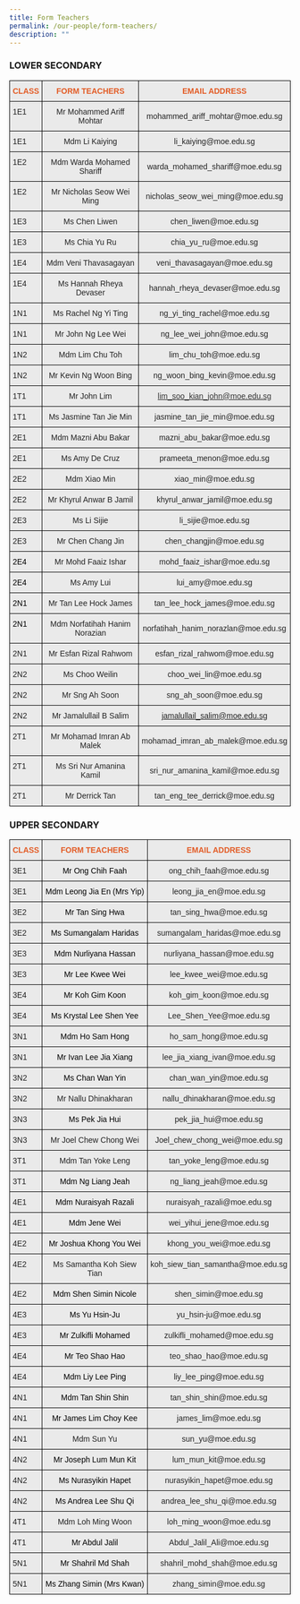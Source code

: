 ```yaml
---
title: Form Teachers
permalink: /our-people/form-teachers/
description: ""
---
```

### LOWER SECONDARY

<style type="text/css">
.tg  {border-collapse:collapse;border-spacing:0;}
.tg td{border-color:black;border-style:solid;border-width:1px;font-family:Arial, sans-serif;font-size:14px;
  overflow:hidden;padding:10px 5px;word-break:normal;}
.tg th{border-color:black;border-style:solid;border-width:1px;font-family:Arial, sans-serif;font-size:14px;
  font-weight:normal;overflow:hidden;padding:10px 5px;word-break:normal;}
.tg .tg-y7qa{background-color:#EAEAEA;color:#222;text-align:left;vertical-align:top}
.tg .tg-ii8k{background-color:#EAEAEA;color:#222;text-align:center;vertical-align:top}
.tg .tg-aeo3{background-color:#EAEAEA;color:#E35C26;font-weight:bold;text-align:center;vertical-align:top}
.tg .tg-ku5w{background-color:#EAEAEA;color:#222;text-align:center;vertical-align:middle}
.tg .tg-qumd{background-color:#EAEAEA;color:#2A4734;text-align:center;vertical-align:top}
</style>
<table class="tg">
<thead>
  <tr>
    <th class="tg-aeo3">CLASS</th>
    <th class="tg-aeo3">FORM TEACHERS</th>
    <th class="tg-aeo3">EMAIL ADDRESS</th>
  </tr>
</thead>
<tbody>
  <tr>
    <td class="tg-y7qa">1E1</td>
    <td class="tg-ii8k">Mr Mohammed Ariff Mohtar</td>
    <td class="tg-ku5w"><span style="color:#222;background-color:#EAEAEA">mohammed_ariff_mohtar@moe.edu.sg</span></td>
  </tr>
  <tr>
    <td class="tg-y7qa">1E1</td>
    <td class="tg-ii8k">Mdm Li Kaiying</td>
    <td class="tg-ku5w"><span style="color:#222;background-color:#EAEAEA">li_kaiying@moe.edu.sg</span></td>
  </tr>
  <tr>
    <td class="tg-y7qa">1E2</td>
    <td class="tg-ii8k">Mdm Warda Mohamed Shariff</td>
    <td class="tg-ku5w"><span style="color:#222;background-color:#EAEAEA">warda_mohamed_shariff@moe.edu.sg</span></td>
  </tr>
  <tr>
    <td class="tg-y7qa">1E2</td>
    <td class="tg-ii8k">Mr Nicholas Seow Wei Ming </td>
    <td class="tg-ku5w"><span style="color:#222;background-color:#EAEAEA">nicholas_seow_wei_ming@moe.edu.sg</span></td>
  </tr>
  <tr>
    <td class="tg-y7qa">1E3</td>
    <td class="tg-ii8k">Ms Chen Liwen</td>
    <td class="tg-ku5w"><span style="color:#222;background-color:#EAEAEA">chen_liwen@moe.edu.sg</span></td>
  </tr>
  <tr>
    <td class="tg-y7qa">1E3</td>
    <td class="tg-ii8k">Ms Chia Yu Ru</td>
    <td class="tg-ku5w"><span style="color:#222;background-color:#EAEAEA">chia_yu_ru@moe.edu.sg</span></td>
  </tr>
  <tr>
    <td class="tg-y7qa">1E4</td>
    <td class="tg-ii8k">Mdm Veni Thavasagayan </td>
    <td class="tg-ku5w"><span style="color:#222;background-color:#EAEAEA">veni_thavasagayan@moe.edu.sg</span></td>
  </tr>
  <tr>
    <td class="tg-y7qa">1E4</td>
    <td class="tg-ii8k">Ms Hannah Rheya Devaser</td>
    <td class="tg-ku5w"><span style="color:#222;background-color:#EAEAEA">hannah_rheya_devaser@moe.edu.sg</span></td>
  </tr>
  <tr>
    <td class="tg-y7qa">1N1</td>
    <td class="tg-ii8k">Ms Rachel Ng Yi Ting</td>
    <td class="tg-ku5w"><span style="color:#222;background-color:#EAEAEA">ng_yi_ting_rachel@moe.edu.sg</span></td>
  </tr>
  <tr>
    <td class="tg-y7qa">1N1</td>
    <td class="tg-ii8k">Mr John Ng Lee Wei  </td>
    <td class="tg-ku5w"><span style="color:#222;background-color:#EAEAEA">ng_lee_wei_john@moe.edu.sg</span></td>
  </tr>
  <tr>
    <td class="tg-y7qa">1N2</td>
    <td class="tg-ii8k">Mdm Lim Chu Toh</td>
    <td class="tg-ku5w"><span style="color:#222;background-color:#EAEAEA">lim_chu_toh@moe.edu.sg</span></td>
  </tr>
  <tr>
    <td class="tg-y7qa">1N2</td>
    <td class="tg-ii8k">Mr Kevin Ng Woon Bing</td>
    <td class="tg-ku5w"><span style="color:#222;background-color:#EAEAEA">ng_woon_bing_kevin@moe.edu.sg</span></td>
  </tr>
  <tr>
    <td class="tg-y7qa">1T1</td>
    <td class="tg-ku5w"><span style="color:#222;background-color:#EAEAEA">Mr John Lim</span></td>
    <td class="tg-qumd"><a href="mailto:lim_soo_kian_john@moe.edu.sg" target="_blank" rel="noopener noreferrer"><span style="color:#333">lim_soo_kian_john@moe.edu.sg</span></a></td>
  </tr>
  <tr>
    <td class="tg-y7qa">1T1</td>
    <td class="tg-ii8k">Ms Jasmine Tan Jie Min</td>
    <td class="tg-ku5w"><span style="color:#222;background-color:#EAEAEA">jasmine_tan_jie_min@moe.edu.sg</span></td>
  </tr>
  <tr>
    <td class="tg-y7qa">2E1</td>
    <td class="tg-ku5w"><span style="color:#222;background-color:#EAEAEA">Mdm Mazni Abu Bakar</span></td>
    <td class="tg-ku5w"><span style="color:#222;background-color:#EAEAEA">mazni_abu_bakar@moe.edu.sg</span></td>
  </tr>
  <tr>
    <td class="tg-y7qa">2E1</td>
    <td class="tg-ii8k">Ms Amy De Cruz</td>
    <td class="tg-ku5w"><span style="color:#222;background-color:#EAEAEA">prameeta_menon@moe.edu.sg</span></td>
  </tr>
  <tr>
    <td class="tg-y7qa">2E2</td>
    <td class="tg-ii8k">Mdm Xiao Min</td>
    <td class="tg-ku5w"><span style="color:#222;background-color:#EAEAEA">xiao_min@moe.edu.sg</span></td>
  </tr>
  <tr>
    <td class="tg-y7qa">2E2</td>
    <td class="tg-ii8k">Mr Khyrul Anwar B Jamil</td>
    <td class="tg-ku5w"><span style="color:#222;background-color:#EAEAEA">khyrul_anwar_jamil@moe.edu.sg</span></td>
  </tr>
  <tr>
    <td class="tg-y7qa">2E3</td>
    <td class="tg-ii8k">Ms Li Sijie</td>
    <td class="tg-ku5w"><span style="color:#222;background-color:#EAEAEA">li_sijie@moe.edu.sg</span></td>
  </tr>
  <tr>
    <td class="tg-y7qa">2E3</td>
    <td class="tg-ii8k">Mr Chen Chang Jin</td>
    <td class="tg-ku5w"><span style="color:#222;background-color:#EAEAEA">chen_changjin@moe.edu.sg</span></td>
  </tr>
  <tr>
    <td class="tg-y7qa"><span style="color:#000">2E4</span><br></td>
    <td class="tg-ii8k">Mr Mohd Faaiz Ishar </td>
    <td class="tg-ku5w"><span style="color:#222;background-color:#EAEAEA">mohd_faaiz_ishar@moe.edu.sg</span></td>
  </tr>
  <tr>
    <td class="tg-y7qa"><span style="color:#000">2E4</span><br></td>
    <td class="tg-ku5w"><span style="color:#222;background-color:#EAEAEA">Ms Amy Lui </span></td>
    <td class="tg-ku5w"><span style="color:#222;background-color:#EAEAEA">lui_amy@moe.edu.sg</span></td>
  </tr>
  <tr>
    <td class="tg-y7qa"><span style="color:#000">2N1</span><br></td>
    <td class="tg-ku5w"><span style="color:#222;background-color:#EAEAEA">Mr Tan Lee Hock James</span></td>
    <td class="tg-ku5w"><span style="color:#222;background-color:#EAEAEA">tan_lee_hock_james@moe.edu.sg</span></td>
  </tr>
  <tr>
    <td class="tg-y7qa"><span style="color:#000">2N1</span></td>
    <td class="tg-ii8k">Mdm Norfatihah Hanim Norazian <br></td>
    <td class="tg-ku5w"><span style="color:#222;background-color:#EAEAEA">norfatihah_hanim_norazlan@moe.edu.sg</span></td>
  </tr>
  <tr>
    <td class="tg-y7qa">2N1</td>
    <td class="tg-ii8k">Mr Esfan Rizal Rahwom </td>
    <td class="tg-ku5w"><span style="color:#222;background-color:#EAEAEA">esfan_rizal_rahwom@moe.edu.sg</span></td>
  </tr>
  <tr>
    <td class="tg-y7qa">2N2</td>
    <td class="tg-ii8k">Ms Choo Weilin </td>
    <td class="tg-ku5w"><span style="color:#222;background-color:#EAEAEA">choo_wei_lin@moe.edu.sg</span></td>
  </tr>
  <tr>
    <td class="tg-y7qa">2N2</td>
    <td class="tg-ii8k">Mr Sng Ah Soon </td>
    <td class="tg-ku5w"><span style="color:#222;background-color:#EAEAEA">sng_ah_soon@moe.edu.sg</span></td>
  </tr>
  <tr>
    <td class="tg-y7qa">2N2</td>
    <td class="tg-ii8k">Mr Jamalullail B Salim</td>
    <td class="tg-qumd"><a href="mailto:jamalullail_salim@moe.edu.sg" target="_blank" rel="noopener noreferrer"><span style="color:#222">jamalullail_salim@moe.edu.sg</span></a></td>
  </tr>
  <tr>
    <td class="tg-y7qa">2T1</td>
    <td class="tg-ii8k">Mr Mohamad Imran Ab Malek</td>
    <td class="tg-ku5w"><span style="color:#222;background-color:#EAEAEA">mohamad_imran_ab_malek@moe.edu.sg</span></td>
  </tr>
  <tr>
    <td class="tg-y7qa">2T1</td>
    <td class="tg-ku5w"><span style="color:#222;background-color:#EAEAEA">Ms Sri Nur Amanina Kamil </span></td>
    <td class="tg-ku5w"><span style="color:#222;background-color:#EAEAEA">sri_nur_amanina_kamil@moe.edu.sg</span><br></td>
  </tr>
  <tr>
    <td class="tg-y7qa">2T1</td>
    <td class="tg-ii8k">Mr Derrick Tan</td>
    <td class="tg-ii8k"><span style="color:#222">tan_eng_tee_derrick@moe.edu.sg</span></td>
  </tr>
</tbody>
</table>

### UPPER SECONDARY

<style type="text/css">
.tg  {border-collapse:collapse;border-spacing:0;}
.tg td{border-color:black;border-style:solid;border-width:1px;font-family:Arial, sans-serif;font-size:14px;
  overflow:hidden;padding:10px 5px;word-break:normal;}
.tg th{border-color:black;border-style:solid;border-width:1px;font-family:Arial, sans-serif;font-size:14px;
  font-weight:normal;overflow:hidden;padding:10px 5px;word-break:normal;}
.tg .tg-y7qa{background-color:#EAEAEA;color:#222;text-align:left;vertical-align:top}
.tg .tg-ii8k{background-color:#EAEAEA;color:#222;text-align:center;vertical-align:top}
.tg .tg-aeo3{background-color:#EAEAEA;color:#E35C26;font-weight:bold;text-align:center;vertical-align:top}
</style>
<table class="tg">
<thead>
  <tr>
    <th class="tg-aeo3"><span style="font-weight:bold;color:#E35C26;background-color:#EAEAEA">CLASS</span></th>
    <th class="tg-aeo3"><span style="font-weight:bold;color:#E35C26;background-color:#EAEAEA">FORM TEACHERS</span></th>
    <th class="tg-aeo3"><span style="font-weight:bold;color:#E35C26;background-color:#EAEAEA">EMAIL ADDRESS</span></th>
  </tr>
</thead>
<tbody>
  <tr>
    <td class="tg-y7qa"><span style="color:#222;background-color:#EAEAEA">3E1</span></td>
    <td class="tg-ii8k"><span style="font-weight:inherit;font-style:inherit;color:black">Mr Ong Chih Faah</span></td>
    <td class="tg-ii8k"><span style="font-weight:inherit;font-style:inherit;color:#222;background-color:#EAEAEA">ong_chih_faah@moe.edu.sg</span></td>
  </tr>
  <tr>
    <td class="tg-y7qa"><span style="color:#222;background-color:#EAEAEA">3E1</span></td>
    <td class="tg-ii8k"><span style="font-weight:inherit;font-style:inherit;color:black">Mdm Leong Jia En (Mrs Yip)</span></td>
    <td class="tg-ii8k"><span style="font-weight:inherit;font-style:inherit;color:#222;background-color:#EAEAEA">leong_jia_en@moe.edu.sg</span></td>
  </tr>
  <tr>
    <td class="tg-y7qa"><span style="color:#222;background-color:#EAEAEA">3E2</span></td>
    <td class="tg-ii8k"><span style="font-weight:inherit;font-style:inherit;color:black">Mr Tan Sing Hwa</span></td>
    <td class="tg-ii8k"><span style="font-weight:inherit;font-style:inherit;color:#222;background-color:#EAEAEA">tan_sing_hwa@moe.edu.sg</span></td>
  </tr>
  <tr>
    <td class="tg-y7qa"><span style="color:#222;background-color:#EAEAEA">3E2</span></td>
    <td class="tg-ii8k"><span style="font-weight:inherit;font-style:inherit;color:black">Ms Sumangalam Haridas</span></td>
    <td class="tg-ii8k"><span style="font-weight:inherit;font-style:inherit;color:#222;background-color:#EAEAEA">sumangalam_haridas@moe.edu.sg</span></td>
  </tr>
  <tr>
    <td class="tg-y7qa"><span style="color:#222;background-color:#EAEAEA">3E3</span></td>
    <td class="tg-ii8k"><span style="font-weight:inherit;font-style:inherit;color:black">Mdm Nurliyana Hassan</span></td>
    <td class="tg-ii8k"><span style="font-weight:inherit;font-style:inherit;color:#222;background-color:#EAEAEA">nurliyana_hassan@moe.edu.sg</span></td>
  </tr>
  <tr>
    <td class="tg-y7qa"><span style="color:#222;background-color:#EAEAEA">3E3</span></td>
    <td class="tg-ii8k"><span style="font-weight:inherit;font-style:inherit;color:black">Mr Lee Kwee Wei</span></td>
    <td class="tg-ii8k"><span style="font-weight:inherit;font-style:inherit;color:#222;background-color:#EAEAEA">lee_kwee_wei@moe.edu.sg</span></td>
  </tr>
  <tr>
    <td class="tg-y7qa"><span style="color:#222;background-color:#EAEAEA">3E4</span></td>
    <td class="tg-ii8k"><span style="font-weight:inherit;font-style:inherit;color:black">Mr Koh Gim Koon</span></td>
    <td class="tg-ii8k"><span style="font-weight:inherit;font-style:inherit;color:#222;background-color:#EAEAEA">koh_gim_koon@moe.edu.sg</span></td>
  </tr>
  <tr>
    <td class="tg-y7qa"><span style="color:#222;background-color:#EAEAEA">3E4</span></td>
    <td class="tg-ii8k"><span style="font-weight:inherit;font-style:inherit;color:black">Ms Krystal Lee Shen Yee</span></td>
    <td class="tg-ii8k"><span style="font-weight:inherit;font-style:inherit;color:#222;background-color:#EAEAEA">Lee_Shen_Yee@moe.edu.sg</span></td>
  </tr>
  <tr>
    <td class="tg-y7qa"><span style="color:#222;background-color:#EAEAEA">3N1</span></td>
    <td class="tg-ii8k"><span style="font-weight:inherit;font-style:inherit;color:black">Mdm Ho Sam Hong</span></td>
    <td class="tg-ii8k"><span style="font-weight:inherit;font-style:inherit;color:#222;background-color:#EAEAEA">ho_sam_hong@moe.edu.sg</span></td>
  </tr>
  <tr>
    <td class="tg-y7qa"><span style="color:#222;background-color:#EAEAEA">3N1</span></td>
    <td class="tg-ii8k"><span style="font-weight:inherit;font-style:inherit;color:black">Mr Ivan Lee Jia Xiang</span></td>
    <td class="tg-ii8k"><span style="font-weight:inherit;font-style:inherit;color:#222;background-color:#EAEAEA">lee_jia_xiang_ivan@moe.edu.sg</span></td>
  </tr>
  <tr>
    <td class="tg-y7qa"><span style="color:#222;background-color:#EAEAEA">3N2</span></td>
    <td class="tg-ii8k"><span style="font-weight:inherit;font-style:inherit;color:black">Ms Chan Wan Yin</span></td>
    <td class="tg-ii8k"><span style="font-weight:inherit;font-style:inherit;color:#222;background-color:#EAEAEA">chan_wan_yin@moe.edu.sg</span></td>
  </tr>
  <tr>
    <td class="tg-y7qa"><span style="color:#222;background-color:#EAEAEA">3N2</span></td>
    <td class="tg-ii8k"><span style="font-weight:inherit;font-style:inherit;color:#222">Mr Nallu Dhinakharan</span></td>
    <td class="tg-ii8k"><span style="color:#222;background-color:#EAEAEA">nallu_dhinakharan@moe.edu.sg</span></td>
  </tr>
  <tr>
    <td class="tg-y7qa"><span style="color:#222;background-color:#EAEAEA">3N3</span></td>
    <td class="tg-ii8k"><span style="font-weight:inherit;font-style:inherit;color:black">Ms Pek Jia Hui</span></td>
    <td class="tg-ii8k"><span style="font-weight:inherit;font-style:inherit;color:#222;background-color:#EAEAEA">pek_jia_hui@moe.edu.sg</span></td>
  </tr>
  <tr>
    <td class="tg-y7qa"><span style="color:#222;background-color:#EAEAEA">3N3</span></td>
    <td class="tg-ii8k"><span style="font-weight:inherit;font-style:inherit;color:#222;background-color:#EAEAEA">Mr Joel Chew Chong Wei</span></td>
    <td class="tg-ii8k"><span style="font-weight:inherit;font-style:inherit;color:#222;background-color:#EAEAEA">Joel_chew_chong_wei@moe.edu.sg</span></td>
  </tr>
  <tr>
    <td class="tg-y7qa"><span style="color:#222;background-color:#EAEAEA">3T1</span></td>
    <td class="tg-ii8k"><span style="font-weight:inherit;font-style:inherit;color:#222;background-color:#EAEAEA">Mdm Tan Yoke Leng</span></td>
    <td class="tg-ii8k"><span style="font-weight:inherit;font-style:inherit;color:#222;background-color:#EAEAEA">tan_yoke_leng@moe.edu.sg</span></td>
  </tr>
  <tr>
    <td class="tg-y7qa"><span style="color:#222;background-color:#EAEAEA">3T1</span></td>
    <td class="tg-ii8k"><span style="font-weight:inherit;font-style:inherit;color:black">Mdm Ng Liang Jeah</span></td>
    <td class="tg-ii8k"><span style="font-weight:inherit;font-style:inherit;color:#222;background-color:#EAEAEA">ng_liang_jeah@moe.edu.sg</span></td>
  </tr>
  <tr>
    <td class="tg-y7qa"><span style="color:#222;background-color:#EAEAEA">4E1</span></td>
    <td class="tg-ii8k"><span style="font-weight:inherit;font-style:inherit;color:black">Mdm Nuraisyah Razali</span></td>
    <td class="tg-ii8k"><span style="font-weight:inherit;font-style:inherit;color:#222;background-color:#EAEAEA">nuraisyah_razali@moe.edu.sg</span></td>
  </tr>
  <tr>
    <td class="tg-y7qa"><span style="color:#222;background-color:#EAEAEA">4E1</span></td>
    <td class="tg-ii8k"><span style="font-weight:inherit;font-style:inherit;color:black">Mdm Jene Wei</span></td>
    <td class="tg-ii8k"><span style="font-weight:inherit;font-style:inherit;color:#222;background-color:#EAEAEA">wei_yihui_jene@moe.edu.sg</span></td>
  </tr>
  <tr>
    <td class="tg-y7qa"><span style="color:#222;background-color:#EAEAEA">4E2</span></td>
    <td class="tg-ii8k"><span style="font-weight:inherit;font-style:inherit;color:black">Mr Joshua Khong You Wei</span></td>
    <td class="tg-ii8k"><span style="font-weight:inherit;font-style:inherit;color:#222;background-color:#EAEAEA">khong_you_wei@moe.edu.sg</span></td>
  </tr>
  <tr>
    <td class="tg-y7qa"><span style="font-weight:inherit;font-style:inherit;color:#222;background-color:#EAEAEA">4E2</span></td>
    <td class="tg-ii8k"><span style="color:#222;background-color:#EAEAEA">Ms Samantha Koh Siew Tian</span></td>
    <td class="tg-ii8k"><span style="color:#222;background-color:#EAEAEA">koh_siew_tian_samantha@moe.edu.sg</span></td>
  </tr>
  <tr>
    <td class="tg-y7qa"><span style="color:#222;background-color:#EAEAEA">4E2</span></td>
    <td class="tg-ii8k"><span style="font-weight:inherit;font-style:inherit;color:black">Mdm Shen Simin Nicole</span></td>
    <td class="tg-ii8k"><span style="font-weight:inherit;font-style:inherit;color:#222;background-color:#EAEAEA">shen_simin@moe.edu.sg</span></td>
  </tr>
  <tr>
    <td class="tg-y7qa"><span style="color:#222;background-color:#EAEAEA">4E3</span></td>
    <td class="tg-ii8k"><span style="font-weight:inherit;font-style:inherit;color:black">Ms Yu Hsin-Ju</span></td>
    <td class="tg-ii8k"><span style="font-weight:inherit;font-style:inherit;color:#222;background-color:#EAEAEA">yu_hsin-ju@moe.edu.sg</span></td>
  </tr>
  <tr>
    <td class="tg-y7qa"><span style="color:#222;background-color:#EAEAEA">4E3</span></td>
    <td class="tg-ii8k"><span style="font-weight:inherit;font-style:inherit;color:black">Mr Zulkifli Mohamed</span></td>
    <td class="tg-ii8k"><span style="font-weight:inherit;font-style:inherit;color:#222;background-color:#EAEAEA">zulkifli_mohamed@moe.edu.sg</span></td>
  </tr>
  <tr>
    <td class="tg-y7qa"><span style="color:#222;background-color:#EAEAEA">4E4</span></td>
    <td class="tg-ii8k"><span style="font-weight:inherit;font-style:inherit;color:black">Mr Teo Shao Hao</span></td>
    <td class="tg-ii8k"><span style="font-weight:inherit;font-style:inherit;color:#222;background-color:#EAEAEA">teo_shao_hao@moe.edu.sg</span></td>
  </tr>
  <tr>
    <td class="tg-y7qa"><span style="color:#222;background-color:#EAEAEA">4E4</span></td>
    <td class="tg-ii8k"><span style="font-weight:inherit;font-style:inherit;color:black">Mdm Liy Lee Ping</span></td>
    <td class="tg-ii8k"><span style="font-weight:inherit;font-style:inherit;color:#222;background-color:#EAEAEA">liy_lee_ping@moe.edu.sg</span></td>
  </tr>
  <tr>
    <td class="tg-y7qa"><span style="color:#222;background-color:#EAEAEA">4N1</span></td>
    <td class="tg-ii8k"><span style="font-weight:inherit;font-style:inherit;color:black">Mdm Tan Shin Shin</span></td>
    <td class="tg-ii8k"><span style="font-weight:inherit;font-style:inherit;color:#222;background-color:#EAEAEA">tan_shin_shin@moe.edu.sg</span></td>
  </tr>
  <tr>
    <td class="tg-y7qa"><span style="color:#222;background-color:#EAEAEA">4N1</span></td>
    <td class="tg-ii8k"><span style="font-weight:inherit;font-style:inherit;color:black">Mr James Lim Choy Kee</span></td>
    <td class="tg-ii8k"><span style="font-weight:inherit;font-style:inherit;color:#222;background-color:#EAEAEA">james_lim@moe.edu.sg</span></td>
  </tr>
  <tr>
    <td class="tg-y7qa"><span style="color:#222;background-color:#EAEAEA">4N1</span></td>
    <td class="tg-ii8k"><span style="font-weight:inherit;font-style:inherit;color:#222">Mdm Sun Yu</span></td>
    <td class="tg-ii8k"><span style="color:#222;background-color:#EAEAEA">sun_yu@moe.edu.sg</span></td>
  </tr>
  <tr>
    <td class="tg-y7qa"><span style="color:#222;background-color:#EAEAEA">4N2</span></td>
    <td class="tg-ii8k"><span style="font-weight:inherit;font-style:inherit;color:black">Mr Joseph Lum Mun Kit</span></td>
    <td class="tg-ii8k"><span style="font-weight:inherit;font-style:inherit;color:#222;background-color:#EAEAEA">lum_mun_kit@moe.edu.sg</span></td>
  </tr>
  <tr>
    <td class="tg-y7qa"><span style="color:#222;background-color:#EAEAEA">4N2</span></td>
    <td class="tg-ii8k"><span style="font-weight:inherit;font-style:inherit;color:black">Ms Nurasyikin Hapet</span></td>
    <td class="tg-ii8k"><span style="font-weight:inherit;font-style:inherit;color:#222;background-color:#EAEAEA">nurasyikin_hapet@moe.edu.sg</span></td>
  </tr>
  <tr>
    <td class="tg-y7qa"><span style="color:#222;background-color:#EAEAEA">4N2</span></td>
    <td class="tg-ii8k"><span style="font-weight:inherit;font-style:inherit;color:black">Ms Andrea Lee Shu Qi</span></td>
    <td class="tg-ii8k"><span style="font-weight:inherit;font-style:inherit;color:#222;background-color:#EAEAEA">andrea_lee_shu_qi@moe.edu.sg</span></td>
  </tr>
  <tr>
    <td class="tg-y7qa"><span style="color:#222;background-color:#EAEAEA">4T1</span></td>
    <td class="tg-ii8k"><span style="font-weight:inherit;font-style:inherit;color:#222;background-color:#EAEAEA">Mdm Loh Ming Woon</span></td>
    <td class="tg-ii8k"><span style="font-weight:inherit;font-style:inherit;color:#222;background-color:#EAEAEA">loh_ming_woon@moe.edu.sg</span></td>
  </tr>
  <tr>
    <td class="tg-y7qa"><span style="color:#222;background-color:#EAEAEA">4T1</span></td>
    <td class="tg-ii8k"><span style="font-weight:inherit;font-style:inherit;color:black">Mr Abdul Jalil</span></td>
    <td class="tg-ii8k"><span style="font-weight:inherit;font-style:inherit;color:#222;background-color:#EAEAEA">Abdul_Jalil_Ali@moe.edu.sg</span></td>
  </tr>
  <tr>
    <td class="tg-y7qa"><span style="color:#222;background-color:#EAEAEA">5N1</span></td>
    <td class="tg-ii8k"><span style="font-weight:inherit;font-style:inherit;color:black">Mr Shahril Md Shah</span></td>
    <td class="tg-ii8k"><span style="font-weight:inherit;font-style:inherit;color:#222;background-color:#EAEAEA">shahril_mohd_shah@moe.edu.sg</span></td>
  </tr>
  <tr>
    <td class="tg-y7qa"><span style="color:#222;background-color:#EAEAEA">5N1</span></td>
    <td class="tg-ii8k"><span style="font-weight:inherit;font-style:inherit;color:black">Ms Zhang Simin (Mrs Kwan)</span></td>
    <td class="tg-ii8k"><span style="font-weight:inherit;font-style:inherit;color:#222">zhang_simin@moe.edu.sg</span></td>
  </tr>
</tbody>
</table>